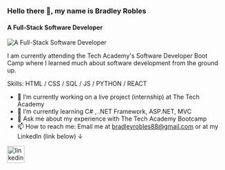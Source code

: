 ### Hello there 👋, my name is Bradley Robles
#### A Full-Stack Software Developer
![A Full-Stack Software Developer](https://raw.githubusercontent.com/CodeHappy01/Images/main/coming%20soon%20Banner%20Landscape%20(2).png?token=GHSAT0AAAAAABZOGOKJCLHAFCRDF7Z4ZN2EY2TIM4Q)

I am currently attending the Tech Academy's Software Developer Boot Camp where I learned much about software development from the ground up.

Skills: HTML / CSS / SQL / JS /  PYTHON / REACT

- 🔭 I’m currently working on a live project (internship) at The Tech Academy 
- 🌱 I’m currently learning C# , .NET Framework, ASP.NET, MVC
- 💬 Ask me about my experience with The Tech Academy Bootcamp 
- 📫 How to reach me: Email me at bradleyrobles88@gmail.com or at my LinkedIn (link below) 	↓ 


[<img src='https://cdn.jsdelivr.net/npm/simple-icons@3.0.1/icons/linkedin.svg' alt='linkedin' height='40'>](https://www.linkedin.com/in/bradley-robles/)  

